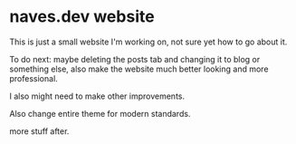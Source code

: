 # naves.dev website
This is just a small website I'm working on, not sure yet how to go about it.

To do next: maybe deleting the posts tab and changing it to blog or something else, also make the website much better looking and more professional.

I also might need to make other improvements.

Also change entire theme for modern standards.

more stuff after.
